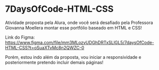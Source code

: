 # 7DaysOfCode-HTML-CSS
 Atividade proposta pela Alura, onde você será desafiado pela Professora Giovanna Moellera montar esse portfólio baseado em HTML e CSS!
 

Link do Figma: https://www.figma.com/file/mm3MLozvUDGhDRTxSLlGL5/7daysOfCode-HTML-CSS?t=oSuaXTvMc8n2QWZC-0

Porém, estou indo além da proposta, vou iniciar a responsividade e posteriormente pretendo incluir demais páginas!
